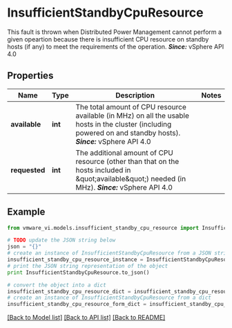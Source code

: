 # InsufficientStandbyCpuResource

This fault is thrown when Distributed Power Management cannot perform a given opeartion because there is insufficient CPU resource on standby hosts (if any) to meet the requirements of the operation.  ***Since:*** vSphere API 4.0 

## Properties
Name | Type | Description | Notes
------------ | ------------- | ------------- | -------------
**available** | **int** | The total amount of CPU resource available (in MHz) on all the usable hosts in the cluster (including powered on and standby hosts).  ***Since:*** vSphere API 4.0  | 
**requested** | **int** | The additional amount of CPU resource (other than that on the hosts included in \&quot;available\&quot;) needed (in MHz).  ***Since:*** vSphere API 4.0  | 

## Example

```python
from vmware_vi.models.insufficient_standby_cpu_resource import InsufficientStandbyCpuResource

# TODO update the JSON string below
json = "{}"
# create an instance of InsufficientStandbyCpuResource from a JSON string
insufficient_standby_cpu_resource_instance = InsufficientStandbyCpuResource.from_json(json)
# print the JSON string representation of the object
print InsufficientStandbyCpuResource.to_json()

# convert the object into a dict
insufficient_standby_cpu_resource_dict = insufficient_standby_cpu_resource_instance.to_dict()
# create an instance of InsufficientStandbyCpuResource from a dict
insufficient_standby_cpu_resource_form_dict = insufficient_standby_cpu_resource.from_dict(insufficient_standby_cpu_resource_dict)
```
[[Back to Model list]](../README.md#documentation-for-models) [[Back to API list]](../README.md#documentation-for-api-endpoints) [[Back to README]](../README.md)


